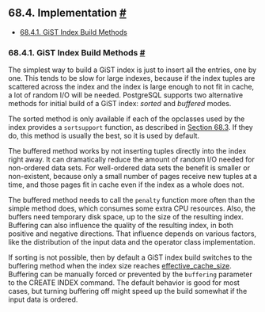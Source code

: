 ## 68.4. Implementation [#](#GIST-IMPLEMENTATION)

* [68.4.1. GiST Index Build Methods](gist-implementation#GIST-BUFFERING-BUILD)

### 68.4.1. GiST Index Build Methods [#](#GIST-BUFFERING-BUILD)

The simplest way to build a GiST index is just to insert all the entries, one by one. This tends to be slow for large indexes, because if the index tuples are scattered across the index and the index is large enough to not fit in cache, a lot of random I/O will be needed. PostgreSQL supports two alternative methods for initial build of a GiST index: *sorted* and *buffered* modes.

The sorted method is only available if each of the opclasses used by the index provides a `sortsupport` function, as described in [Section 68.3](gist-extensibility "68.3. Extensibility"). If they do, this method is usually the best, so it is used by default.

The buffered method works by not inserting tuples directly into the index right away. It can dramatically reduce the amount of random I/O needed for non-ordered data sets. For well-ordered data sets the benefit is smaller or non-existent, because only a small number of pages receive new tuples at a time, and those pages fit in cache even if the index as a whole does not.

The buffered method needs to call the `penalty` function more often than the simple method does, which consumes some extra CPU resources. Also, the buffers need temporary disk space, up to the size of the resulting index. Buffering can also influence the quality of the resulting index, in both positive and negative directions. That influence depends on various factors, like the distribution of the input data and the operator class implementation.

If sorting is not possible, then by default a GiST index build switches to the buffering method when the index size reaches [effective\_cache\_size](runtime-config-query#GUC-EFFECTIVE-CACHE-SIZE). Buffering can be manually forced or prevented by the `buffering` parameter to the CREATE INDEX command. The default behavior is good for most cases, but turning buffering off might speed up the build somewhat if the input data is ordered.